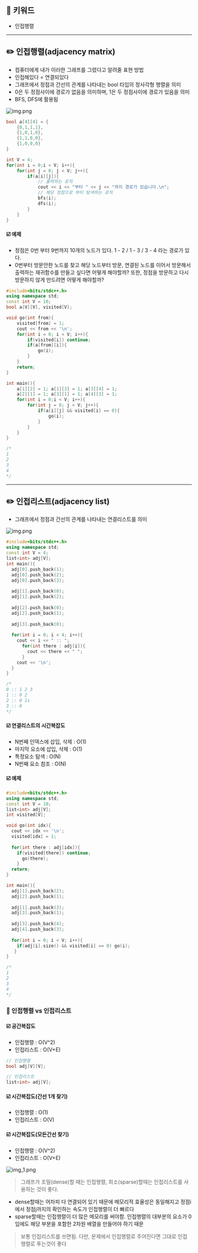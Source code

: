## 📓 키워드

- 인접행렬

---

## ✏️ 인접행렬(adjacency matrix)

- 컴퓨터에게 내가 이러한 그래프를 그렸다고 알려줄 표현 방법
- 인접해있다 = 연결되있다
- 그래프에서 정점과 간선의 관계를 나타내는 bool 타입의 정사각형 행렬을 의미
- 0은 두 정점사이에 경로가 없음을 의미하며, 1은 두 정점사이에 경로가 있음을 의미
- BFS, DFS에 활용됨

![img.png](../img/인접행렬.png)

```cpp
bool a[4][4] = {
    {0,1,1,1},
    {1,0,1,0},
    {1,1,0,0},
    {1,0,0,0}
}

int V = 4;
for(int i = 0;i < V; i++){
    for(int j = 0; j < V; j++){
        if(a[i][j]){
            // 출력하는 로직
            cout << i << "부터 " << j << "까지 경로가 있습니다.\n";
            // 해당 정점으로 부터 탐색하는 로직
            bfs(i);
            dfs(i);
        }
    }
}
```

#### ☑️ 예제

- 정점은 0번 부터 9번까지 10개의 노드가 있다. 1 - 2 / 1 - 3 / 3 - 4 라는 경로가 있다.
- 0번부터 방문안한 노드를 찾고 해당 노드부터 방문, 연결된 노드를 이어서 방문해서
  출력하는 재귀함수를 만들고 싶다면 어떻게 해야할까? 또한, 정점을 방문하고 다시
  방문하지 않게 만드려면 어떻게 해야할까?

```cpp
#include<bits/stdc++.h>
using namespace std;
const int V = 10;
bool a[V][V], visited[V];

void go(int from){
    visited[from] = 1;
    cout << from << '\n';
    for(int i = 0; i < V; i++){
        if(visited[i]) continue;
        if(a[from][i]){
            go(i);
        }
    }
    return;
}

int main(){
    a[1][2] = 1; a[1][3] = 1; a[3][4] = 1;
    a[2][1] = 1; a[3][1] = 1; a[4][3] = 1;
    for(int i = 0;i < V; i++){
        for(int j = 0; j < V; j++){
            if(a[i][j] && visited[i] == 0){
                go(i);
            }
        }
    }
}

/*
1
2
3
4
*/
```

---

## ✏️ 인접리스트(adjacency list)

- 그래프에서 정점과 간선의 관계를 나타내는 연결리스트를 의미

![img.png](../img/인접리스트.png)

```cpp
#include<bits/stdc++.h>
using namespace std;
const int V = 4;
list<int> adj[V];
int main(){
  adj[0].push_back(1);
  adj[0].push_back(2);
  adj[0].push_back(3);
  
  adj[1].push_back(0);
  adj[1].push_back(2);
  
  adj[2].push_back(0);
  adj[2].push_back(1);
  
  adj[3].push_back(0);
  
  for(int i = 0; i < 4; i++){
    cout << i << " :: ";
      for(int there : adj[i]){
        cout << there << " ";
      }
    cout << '\n';
  }
}

/*
0 :: 1 2 3
1 :: 0 2
2 :: 0 1s
3 :: 0
*/
```

#### ☑️ 연결리스트의 시간복잡도

- N번째 인덱스에 삽입, 삭제 : O(1)
- 마지막 요소에 삽입, 삭제 : O(1)
- 특정요소 탐색 : O(N)
- N번째 요소 참조 : O(N)

#### ☑️ 예제

```cpp
#include<bits/stdc++.h>
using namespace std;
const int V = 10;
list<int> adj[V];
int visited[V];

void go(int idx){
  cout << idx << '\n';
  visited[idx] = 1;
  
  for(int there : adj[idx]){
    if(visited[there]) continue;
      go(there);
    }
  return;
}

int main(){
  adj[1].push_back(2);
  adj[2].push_back(1);
  
  adj[1].push_back(3);
  adj[3].push_back(1);
  
  adj[3].push_back(4);
  adj[4].push_back(3);
  
  for(int i = 0; i < V; i++){
    if(adj[i].size() && visited[i] == 0) go(i);
   }
}

/*
1
2
3
4
*/
```

### 💭 인접행렬 vs 인접리스트

#### ☑️ 공간복잡도

- 인접행렬 : O(V^2)
- 인접리스트 : O(V+E)

```cpp
// 인접행렬
bool adj[V][V];

// 인접리스트
list<int> adj[V];
```

#### ☑️ 시간복잡도(간선 1개 찾기)

- 인접행렬 : O(1)
- 인접리스트 : O(V)

#### ☑️ 시간복잡도(모든간선 찾기)

- 인접행렬 : O(V^2)
- 인접리스트 : O(V+E)

![img_1.png](../img/dense_sparse.png)

> 그래프가 조밀(dense)할 때는 인접행렬, 희소(sparse)할때는 인접리스트를 사용하는 것이 좋다.

- dense할때는 어차피 다 연결되어 있기 때문에 메모리적 효율성은 동일해지고 정점i에서 정점j까지의 확인하는 속도가 인접행렬이 더 빠르다
- sparse할때는 인접행렬이 더 많은 메모리를 써야함. 인접행렬의 대부분의 요소가 0임에도 해당 부분을 포함한 2차원 배열을 만들어야 하기 때문

> 보통 인접리스트를 쓰면됨. 다만, 문제에서 인접행렬로 주어진다면 그대로 인접행렬로 푸는것이 좋다